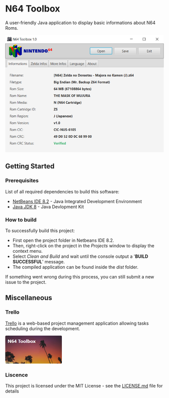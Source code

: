 # N64 Toolbox
A user-friendly Java application to display basic informations about N64 Roms.

<kbd><img width="520" height="373" src="assets/images/n64-toolbox-app-02.png" /></kbd>

## Getting Started

### Prerequisites
List of all required dependencies to build this software:
* [NetBeans IDE 8.2](https://netbeans.org/downloads/8.2/) - Java Integrated Development Environment
* [Java JDK 8](https://www.oracle.com/technetwork/java/javase/downloads/jdk8-downloads-2133151.html) - Java Devlopment Kit

### How to build
To successfully build this project:
* First open the project folder in Netbeans IDE 8.2.
* Then, right-click on the project in the *Projects* window to display the context menu.
* Select *Clean and Build* and wait until the console output a '**BUILD SUCCESSFUL**' message.
* The compiled application can be found inside the *dist* folder.

If something went wrong during this process, you can still submit a new issue to the project.

## Miscellaneous

### Trello
[Trello](https://trello.com/) is a web-based project management application allowing tasks scheduling during the development.

<a href="https://trello.com/b/PPUtJUie/n64-toolbox" target="_blank"><img width="180" height="89" src="assets/images/n64-toolbox-thumb.png" /></a>

### Liscence
This project is licensed under the MIT License - see the [LICENSE.md](LICENSE.md) file for details
